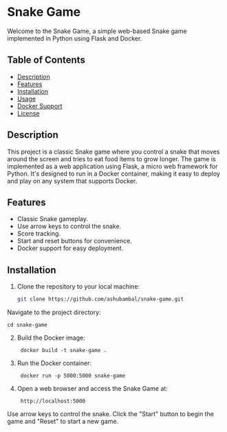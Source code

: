 # Snake Game

Welcome to the Snake Game, a simple web-based Snake game implemented in Python using Flask and Docker.

## Table of Contents

- [Description](#description)
- [Features](#features)
- [Installation](#installation)
- [Usage](#usage)
- [Docker Support](#docker-support)
- [License](#license)

## Description

This project is a classic Snake game where you control a snake that moves around the screen and tries to eat food items to grow longer. The game is implemented as a web application using Flask, a micro web framework for Python. It's designed to run in a Docker container, making it easy to deploy and play on any system that supports Docker.

## Features

- Classic Snake gameplay.
- Use arrow keys to control the snake.
- Score tracking.
- Start and reset buttons for convenience.
- Docker support for easy deployment.

## Installation

1. Clone the repository to your local machine:

   ```bash
   git clone https://github.com/ashubambal/snake-game.git
Navigate to the project directory:

	cd snake-game
2. Build the Docker image:
	
		docker build -t snake-game .
	
3. Run the Docker container:

		docker run -p 5000:5000 snake-game
4. Open a web browser and access the Snake Game at:
	
  		http://localhost:5000

Use arrow keys to control the snake. Click the "Start" button to begin the game and "Reset" to start a new game.
